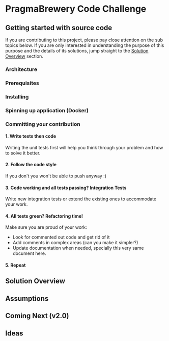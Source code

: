 # PragmaBrewery Code Challenge

## Getting started with source code
If you are contributing to this project, please pay close attention on the sub topics below.
If you are only interested in understanding the purpose of this purpose and the details of its solutions, jump straight to the [Solution Overview](#solution-overview) section.

### Architecture
### Prerequisites
### Installing
### Spinning up application (Docker)
### Committing your contribution
#### 1. Write tests then code
Writing the unit tests first will help you think through your problem and how to solve it better.

#### 2.  Follow the code style
If you don't you won't be able to push anyway :)

#### 3. Code working and all tests passing? Integration Tests
Write new integration tests or extend the existing ones to accommodate your work.
 
#### 4. All tests green? Refactoring time!
Make sure you are proud of your work:
* Look for commented out code and get rid of it
* Add comments in complex areas (can you make it simpler?)
* Update documentation when needed, specially this very same document here.

#### 5. Repeat
 

## Solution Overview

## Assumptions

## Coming Next (v2.0)

## Ideas